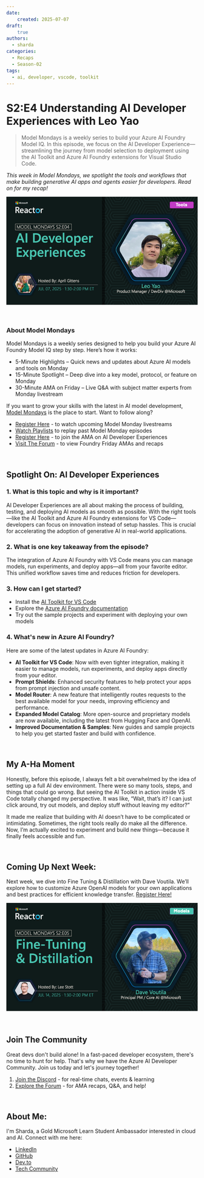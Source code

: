 ```yaml
---
date:
    created: 2025-07-07
draft:
    true
authors:
  - sharda
categories:
  - Recaps
  - Season-02
tags:
  - ai, developer, vscode, toolkit
---
```

 
# S2:E4 Understanding AI Developer Experiences with Leo Yao
 
> Model Mondays is a weekly series to build your Azure AI Foundry Model IQ. In this episode, we focus on the AI Developer Experience—streamlining the journey from model selection to deployment using the AI Toolkit and Azure AI Foundry extensions for Visual Studio Code.
 
_This week in Model Mondays, we spotlight the tools and workflows that make building generative AI apps and agents easier for developers. Read on for my recap!_
 
![Banner](../../season-02/img/S2-E4.png)
 
<br/>
 
### About Model Mondays
 
Model Mondays is a weekly series designed to help you build your Azure AI Foundry Model IQ step by step. Here’s how it works:
 
- 5-Minute Highlights – Quick news and updates about Azure AI models and tools on Monday
- 15-Minute Spotlight – Deep dive into a key model, protocol, or feature on Monday
- 30-Minute AMA on Friday – Live Q&A with subject matter experts from Monday livestream
 
If you want to grow your skills with the latest in AI model development, [Model Mondays](https://aka.ms/model-mondays) is the place to start. Want to follow along?
 
- [Register Here](https://developer.microsoft.com/en-us/reactor/series/S-1485/?wt.mc_id=studentamb_263805) - to watch upcoming Model Monday livestreams
- [Watch Playlists](https://aka.ms/model-mondays/playlist) to replay past Model Monday episodes
- [Register Here](https://discord.com/invite/azureaifoundry?event=1382861578201858058?wt.mc_id=studentamb_263805) - to join the AMA on AI Developer Experiences
- [Visit The Forum](https://aka.ms/model-mondays/forum) - to view Foundry Friday AMAs and recaps
 
<br/>
 
## Spotlight On: AI Developer Experiences
 
### 1. What is this topic and why is it important?
 
AI Developer Experiences are all about making the process of building, testing, and deploying AI models as smooth as possible. With the right tools—like the AI Toolkit and Azure AI Foundry extensions for VS Code—developers can focus on innovation instead of setup hassles. This is crucial for accelerating the adoption of generative AI in real-world applications.
 
### 2. What is one key takeaway from the episode?
 
The integration of Azure AI Foundry with VS Code means you can manage models, run experiments, and deploy apps—all from your favorite editor. This unified workflow saves time and reduces friction for developers.
 
### 3. How can I get started?
 
- Install the [AI Toolkit for VS Code](https://marketplace.visualstudio.com/items?itemName=ms-ai-foundry.ai-toolkit)
- Explore the [Azure AI Foundry documentation](https://learn.microsoft.com/en-us/azure/developer/azure-ai-foundry/overview)
- Try out the sample projects and experiment with deploying your own models
 
### 4. What's new in Azure AI Foundry?
 
 
Here are some of the latest updates in Azure AI Foundry:
 
- **AI Toolkit for VS Code**: Now with even tighter integration, making it easier to manage models, run experiments, and deploy apps directly from your editor.
- **Prompt Shields**: Enhanced security features to help protect your apps from prompt injection and unsafe content.
- **Model Router**: A new feature that intelligently routes requests to the best available model for your needs, improving efficiency and performance.
- **Expanded Model Catalog**: More open-source and proprietary models are now available, including the latest from Hugging Face and OpenAI.
- **Improved Documentation & Samples**: New guides and sample projects to help you get started faster and build with confidence.
 
<br/>
 
 
## My A-Ha Moment
 
Honestly, before this episode, I always felt a bit overwhelmed by the idea of setting up a full AI dev environment. There were so many tools, steps, and things that could go wrong. But seeing the AI Toolkit in action inside VS Code totally changed my perspective. It was like, “Wait, that’s it? I can just click around, try out models, and deploy stuff without leaving my editor?”
 
It made me realize that building with AI doesn’t have to be complicated or intimidating. Sometimes, the right tools really do make all the difference. Now, I’m actually excited to experiment and build new things—because it finally feels accessible and fun.
 
<br/>
 
## Coming Up Next Week:
Next week, we dive into Fine Tuning & Distillation with Dave Voutila. We’ll explore how to customize Azure OpenAI models for your own applications and best practices for efficient knowledge transfer. [Register Here!](https://aka.ms/model-mondays/rsvp)
 
![Next](../../season-02/img/S2-E5.png)
 
<br/>
 
## Join The Community
Great devs don't build alone! In a fast-paced developer ecosystem, there's no time to hunt for help. That's why we have the Azure AI Developer Community. Join us today and let's journey together!
 
1. [Join the Discord](https://discord.com/invite/QR3kaErCRx?wt.mc_id=studentamb_263805) - for real-time chats, events & learning
2. [Explore the Forum](https://github.com/orgs/azure-ai-foundry/discussions/55?wt.mc_id=studentamb_263805) - for AMA recaps, Q&A, and help!
 
<br/>
 
## About Me:
I'm Sharda, a Gold Microsoft Learn Student Ambassador interested in cloud and AI. Connect with me here:
 
- [LinkedIn](https://www.linkedin.com/in/sharda-kaur-a77473207/)
- [GitHub](https://github.com/shardakaurr)
- [Dev.to](https://dev.to/sharda_kaur)
- [Tech Community](https://techcommunity.microsoft.com/users/sharda_kaur/2204790)